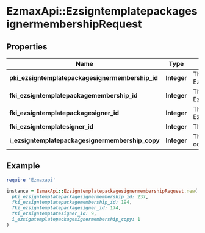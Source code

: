 # EzmaxApi::EzsigntemplatepackagesignermembershipRequest

## Properties

| Name | Type | Description | Notes |
| ---- | ---- | ----------- | ----- |
| **pki_ezsigntemplatepackagesignermembership_id** | **Integer** | The unique ID of the Ezsigntemplatepackagesignermembership | [optional] |
| **fki_ezsigntemplatepackagemembership_id** | **Integer** | The unique ID of the Ezsigntemplatepackagemembership |  |
| **fki_ezsigntemplatepackagesigner_id** | **Integer** | The unique ID of the Ezsigntemplatepackagesigner |  |
| **fki_ezsigntemplatesigner_id** | **Integer** | The unique ID of the Ezsigntemplatesigner |  |
| **i_ezsigntemplatepackagesignermembership_copy** | **Integer** | The Copy number in case of multiple copies. | [optional] |

## Example

```ruby
require 'Ezmaxapi'

instance = EzmaxApi::EzsigntemplatepackagesignermembershipRequest.new(
  pki_ezsigntemplatepackagesignermembership_id: 237,
  fki_ezsigntemplatepackagemembership_id: 194,
  fki_ezsigntemplatepackagesigner_id: 174,
  fki_ezsigntemplatesigner_id: 9,
  i_ezsigntemplatepackagesignermembership_copy: 1
)
```

